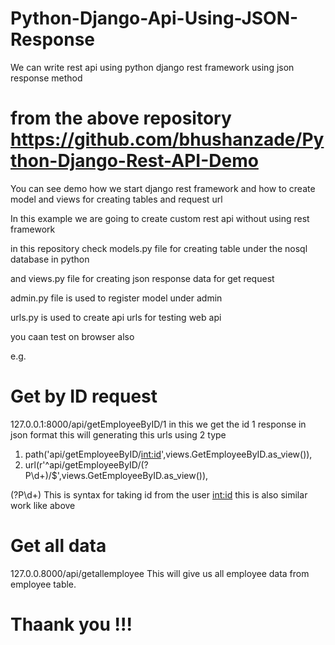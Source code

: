 # Python-Django-Api-Using-JSON-Response
We can write rest api using python django rest framework using json response method

# from the above repository https://github.com/bhushanzade/Python-Django-Rest-API-Demo

You can see demo how we start django rest framework and how to create model and views for creating tables and request url

In this example we are going to create custom rest api without using rest framework

in this repository check models.py file for creating table under the nosql database in python

and views.py file for creating json response data for get request

admin.py file is used to register model under admin

urls.py is used to create api urls for testing web api

you caan test on browser also

e.g. 

# Get by ID request
127.0.0.1:8000/api/getEmployeeByID/1
in this we get the id 1 response in json format
this will generating this urls using 2 type
1) path('api/getEmployeeByID/<int:id>',views.GetEmployeeByID.as_view()),
2) url(r'^api/getEmployeeByID/(?P<id>\d+)/$',views.GetEmployeeByID.as_view()),
  
  (?P<id>\d+)  This is syntax for taking id from the user
  <int:id> this is also similar work like above

# Get all data

127.0.0.8000/api/getallemployee
This will give us all employee data from employee table.


# Thaank you !!!
